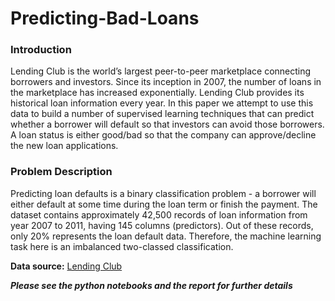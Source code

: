 # Predicting-Bad-Loans

### Introduction

Lending Club is the world’s largest peer-to-peer marketplace connecting borrowers and investors. Since its inception in 2007, the number of loans in the marketplace has increased exponentially. Lending Club provides its historical loan information every year. In this paper we attempt to use this data to build a number of supervised learning techniques that can predict whether a borrower will default so that investors can avoid those borrowers. A loan status is either good/bad so that the company can approve/decline the new loan applications.

### Problem Description

Predicting loan defaults is a binary classification problem - a borrower will either default at some time during the loan term or finish the payment. The dataset contains approximately 42,500 records of loan information from year 2007 to 2011, having 145 columns (predictors). Out of these records, only 20% represents the loan default data. Therefore, the machine learning task here is an imbalanced two-classed classification.

**Data source:** [Lending Club](https://www.lendingclub.com/info/download-data.action)

**_Please see the python notebooks and the report for further details_**

